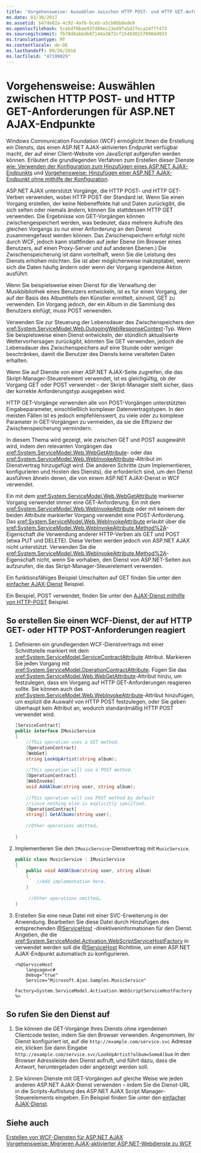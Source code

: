 ```yaml
---
title: 'Vorgehensweise: Auswählen zwischen HTTP POST- und HTTP GET-Anforderungen für ASP.NET AJAX-Endpunkte'
ms.date: 03/30/2017
ms.assetid: b47de82a-4c92-4af6-bceb-a5cb8bb8ede9
ms.openlocfilehash: 5cebdf0bae937d84ec23ed97a5d2feca24fff473
ms.sourcegitcommit: fb78d8abbdb87144a3872cf154930157090dd933
ms.translationtype: MT
ms.contentlocale: de-DE
ms.lasthandoff: 09/26/2018
ms.locfileid: "47199029"
---
```

# <a name="how-to-choose-between-http-post-and-http-get-requests-for-aspnet-ajax-endpoints"></a>Vorgehensweise: Auswählen zwischen HTTP POST- und HTTP GET-Anforderungen für ASP.NET AJAX-Endpunkte

Windows Communication Foundation (WCF) ermöglicht Ihnen die Erstellung ein Diensts, das einen ASP.NET AJAX-aktivierten Endpunkt verfügbar macht, der auf einer Client-Website von JavaScript aufgerufen werden können. Erläutert die grundlegenden Verfahren zum Erstellen dieser Dienste [wie: Verwenden der Konfiguration zum Hinzufügen eines ASP.NET AJAX-Endpunkts](../../../../docs/framework/wcf/feature-details/how-to-use-configuration-to-add-an-aspnet-ajax-endpoint.md) und [Vorgehensweise: Hinzufügen einer ASP.NET AJAX-Endpunkt ohne mithilfe der Konfiguration](../../../../docs/framework/wcf/feature-details/how-to-add-an-aspnet-ajax-endpoint-without-using-configuration.md).  
  
 ASP.NET AJAX unterstützt Vorgänge, die HTTP POST- und HTTP GET-Verben verwenden, wobei HTTP POST der Standard ist. Wenn Sie einen Vorgang erstellen, der keine Nebeneffekte hat und Daten zurückgibt, die sich selten oder niemals ändern, können Sie stattdessen HTTP GET verwenden. Die Ergebnisse von GET-Vorgängen können zwischengespeichert werden, was bedeutet, dass mehrere Aufrufe des gleichen Vorgangs zu nur einer Anforderung an den Dienst zusammengefasst werden können. Das Zwischenspeichern erfolgt nicht durch WCF, jedoch kann stattfinden auf jeder Ebene (im Browser eines Benutzers, auf einen Proxy-Server und auf anderen Ebenen.) Die Zwischenspeicherung ist dann vorteilhaft, wenn Sie die Leistung des Diensts erhöhen möchten. Sie ist aber möglicherweise inakzeptabel, wenn sich die Daten häufig ändern oder wenn der Vorgang irgendeine Aktion ausführt.  
  
 Wenn Sie beispielsweise einen Dienst für die Verwaltung der Musikbibliothek eines Benutzers entwickeln, ist es für einen Vorgang, der auf der Basis des Albumtitels den Künstler ermittelt, sinnvoll, GET zu verwenden. Ein Vorgang jedoch, der ein Album in die Sammlung des Benutzers einfügt, muss POST verwenden.  
  
 Verwenden Sie zur Steuerung der Lebensdauer des Zwischenspeichers den <xref:System.ServiceModel.Web.OutgoingWebResponseContext>-Typ. Wenn Sie beispielsweise einen Dienst entwickeln, der stündlich aktualisierte Wettervorhersagen zurückgibt, könnten Sie GET verwenden, jedoch die Lebensdauer des Zwischenspeichers auf eine Stunde oder weniger beschränken, damit die Benutzer des Diensts keine veralteten Daten erhalten.  
  
 Wenn Sie auf Dienste von einer ASP.NET AJAX-Seite zugreifen, die das Skript-Manager-Steuerelement verwendet, ist es gleichgültig, ob der Vorgang GET oder POST verwendet &#8211; der Skript-Manager stellt sicher, dass der korrekte Anforderungstyp ausgegeben wird.  
  
 HTTP GET-Vorgänge verwenden alle von POST-Vorgängen unterstützten Eingabeparameter, einschließlich komplexer Datenvertragstypen. In den meisten Fällen ist es jedoch empfehlenswert, zu viele oder zu komplexe Parameter in GET-Vorgängen zu vermeiden, da sie die Effizienz der Zwischenspeicherung vermindern.  
  
 In diesem Thema wird gezeigt, wie zwischen GET und POST ausgewählt wird, indem den relevanten Vorgängen das <xref:System.ServiceModel.Web.WebGetAttribute>- oder das <xref:System.ServiceModel.Web.WebInvokeAttribute>-Attribut im Dienstvertrag hinzugefügt wird. Die anderen Schritte (zum Implementieren, konfigurieren und Hosten des Diensts), die erforderlich sind, um den Dienst ausführen ähneln denen, die von einem ASP.NET AJAX-Dienst in WCF verwendet.  
  
 Ein mit dem <xref:System.ServiceModel.Web.WebGetAttribute> markierter Vorgang verwendet immer eine GET-Anforderung. Ein mit dem <xref:System.ServiceModel.Web.WebInvokeAttribute> oder mit keinem der beiden Attribute markierter Vorgang verwendet eine POST-Anforderung. Das <xref:System.ServiceModel.Web.WebInvokeAttribute> erlaubt über die <xref:System.ServiceModel.Web.WebInvokeAttribute.Method%2A>-Eigenschaft die Verwendung anderer HTTP-Verben als GET und POST (etwa PUT und DELETE). Diese Verben werden jedoch von ASP.NET AJAX nicht unterstützt. Verwenden Sie die <xref:System.ServiceModel.Web.WebInvokeAttribute.Method%2A>-Eigenschaft nicht, wenn Sie vorhaben, den Dienst von ASP.NET-Seiten aus aufzurufen, die das Skript-Manager-Steuerelement verwenden.  
  
 Ein funktionsfähiges Beispiel Umschalten auf GET finden Sie unter den [einfacher AJAX-Dienst](../../../../docs/framework/wcf/samples/basic-ajax-service.md) Beispiel.  
  
 Ein Beispiel, POST verwendet, finden Sie unter den [AJAX-Dienst mithilfe von HTTP-POST](../../../../docs/framework/wcf/samples/ajax-service-using-http-post.md) Beispiel.  
  
## <a name="to-create-a-wcf-service-that-responds-to-http-get-or-http-post-requests"></a>So erstellen Sie einen WCF-Dienst, der auf HTTP GET- oder HTTP POST-Anforderungen reagiert
  
1. Definieren ein grundlegenden WCF-Dienstvertrags mit einer Schnittstelle markiert mit dem <xref:System.ServiceModel.ServiceContractAttribute> Attribut. Markieren Sie jeden Vorgang mit <xref:System.ServiceModel.OperationContractAttribute>. Fügen Sie das <xref:System.ServiceModel.Web.WebGetAttribute>-Attribut hinzu, um festzulegen, dass ein Vorgang auf HTTP GET-Anforderungen reagieren sollte. Sie können auch das <xref:System.ServiceModel.Web.WebInvokeAttribute>-Attribut hinzufügen, um explizit die Auswahl von HTTP POST festzulegen, oder Sie geben überhaupt kein Attribut an, wodurch standardmäßig HTTP POST verwendet wird.
  
    ```csharp
    [ServiceContract]  
    public interface IMusicService  
    {  
        //This operation uses a GET method.  
        [OperationContract]  
        [WebGet]  
        string LookUpArtist(string album);  
  
        //This operation will use a POST method.  
        [OperationContract]  
        [WebInvoke]  
        void AddAlbum(string user, string album);  
  
        //This operation will use POST method by default  
        //since nothing else is explicitly specified.  
        [OperationContract]  
        string[] GetAlbums(string user);  
  
        //Other operations omitted…  
  
    }  
    ```  
  
2. Implementieren Sie den `IMusicService`-Dienstvertrag mit `MusicService`.
  
    ```csharp
    public class MusicService : IMusicService  
    {  
        public void AddAlbum(string user, string album)  
        {  
            //Add implementation here.  
        }  
  
         //Other operations omitted…  
    }  
    ```  
  
3. Erstellen Sie eine neue Datei mit einer SVC-Erweiterung in der Anwendung. Bearbeiten Sie diese Datei durch Hinzufügen des entsprechenden [ \@ServiceHost](../../../../docs/framework/configure-apps/file-schema/wcf-directive/servicehost.md) -direktiveninformationen für den Dienst. Angeben, die die <xref:System.ServiceModel.Activation.WebScriptServiceHostFactory> in verwendet werden soll die [ \@ServiceHost](../../../../docs/framework/configure-apps/file-schema/wcf-directive/servicehost.md) Richtlinie, um einen ASP.NET AJAX-Endpunkt automatisch zu konfigurieren.  
  
    ```  
    <%@ServiceHost   
        language=c#   
        Debug="true"   
        Service="Microsoft.Ajax.Samples.MusicService"  
        Factory=System.ServiceModel.Activation.WebScriptServiceHostFactory  
    %>  
    ```  
  
## <a name="to-call-the-service"></a>So rufen Sie den Dienst auf  
  
1. Sie können die GET-Vorgänge Ihres Diensts ohne irgendeinen Clientcode testen, indem Sie den Browser verwenden. Angenommen, Ihr Dienst konfiguriert ist, auf die `http://example.com/service.svc` Adresse ein, klicken Sie dann Eingabe `http://example.com/service.svc/LookUpArtist?album=SomeAlbum` in den Browser Adressleiste den Dienst aufruft, und führt dazu, dass die Antwort, heruntergeladen oder angezeigt werden soll.
  
2. Sie können Dienste mit GET-Vorgängen auf gleiche Weise wie jeden anderen ASP.NET AJAX-Dienst verwenden &#8211; indem Sie die Dienst-URL in die Scripts-Auflistung des ASP.NET AJAX Script Manager-Steuerelements eingeben. Ein Beispiel finden Sie unter den [einfacher AJAX-Dienst](../../../../docs/framework/wcf/samples/basic-ajax-service.md).
  
## <a name="see-also"></a>Siehe auch  
 [Erstellen von WCF-Diensten für ASP.NET AJAX](../../../../docs/framework/wcf/feature-details/creating-wcf-services-for-aspnet-ajax.md)  
 [Vorgehensweise: Migrieren AJAX-aktivierter ASP.NET-Webdienste zu WCF](../../../../docs/framework/wcf/feature-details/how-to-migrate-ajax-enabled-aspnet-web-services-to-wcf.md)
